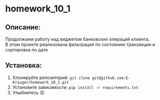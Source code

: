 # homework_10_1

## Описание:
Продолжаем работу над виджетом банковских операций клиента.\
В этом проекте реализована фильтрация по состоянию транзакции и сортировка по дате

## Установка:
1. Клонируйте репозиторий:
```git clone git@github.com:E-Kryuger/homework_10_1.git```
2. Установите зависимости:
```pip install -r requirements.txt```
3. Улыбнитесь 😊

